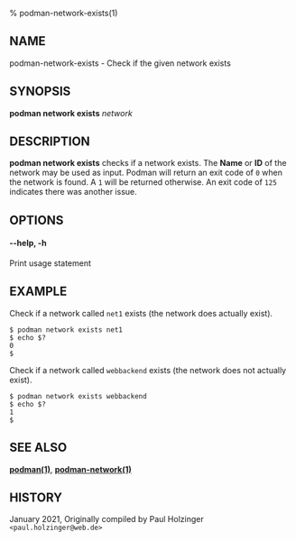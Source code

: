 % podman-network-exists(1)

## NAME
podman\-network\-exists - Check if the given network exists

## SYNOPSIS
**podman network exists** *network*

## DESCRIPTION
**podman network exists** checks if a network exists. The **Name** or **ID**
of the network may be used as input.  Podman will return an exit code
of `0` when the network is found.  A `1` will be returned otherwise. An exit code of
`125` indicates there was another issue.


## OPTIONS

#### **--help**, **-h**

Print usage statement

## EXAMPLE

Check if a network called `net1` exists (the network does actually exist).
```
$ podman network exists net1
$ echo $?
0
$
```

Check if a network called `webbackend` exists (the network does not actually exist).
```
$ podman network exists webbackend
$ echo $?
1
$
```

## SEE ALSO
**[podman(1)](podman.1.md)**, **[podman-network(1)](podman-network.1.md)**

## HISTORY
January 2021, Originally compiled by Paul Holzinger `<paul.holzinger@web.de>`
